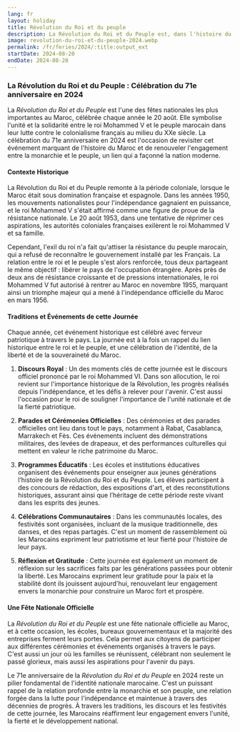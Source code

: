 ```yaml
---
lang: fr
layout: holiday
title: Révolution du Roi et du peuple
description: La Révolution du Roi et du Peuple est, dans l'histoire du Maroc, la suite d'événements qui virent notamment les autorités coloniales françaises tenter de placer Mohammed ben Arafa sur le Trône alaouite.
image: revolution-du-roi-et-du-peuple-2024.webp
permalink: /fr/feries/2024/:title:output_ext
startDate: 2024-08-20
endDate: 2024-08-20
---
```

### La Révolution du Roi et du Peuple : Célébration du 71e anniversaire en 2024

La *Révolution du Roi et du Peuple* est l'une des fêtes nationales les plus importantes au Maroc, célébrée chaque année le 20 août. Elle symbolise l'unité et la solidarité entre le roi Mohammed V et le peuple marocain dans leur lutte contre le colonialisme français au milieu du XXe siècle. La célébration du 71e anniversaire en 2024 est l'occasion de revisiter cet événement marquant de l'histoire du Maroc et de renouveler l'engagement entre la monarchie et le peuple, un lien qui a façonné la nation moderne.

#### Contexte Historique

La Révolution du Roi et du Peuple remonte à la période coloniale, lorsque le Maroc était sous domination française et espagnole. Dans les années 1950, les mouvements nationalistes pour l'indépendance gagnaient en puissance, et le roi Mohammed V s'était affirmé comme une figure de proue de la résistance nationale. Le 20 août 1953, dans une tentative de réprimer ces aspirations, les autorités coloniales françaises exilèrent le roi Mohammed V et sa famille.

Cependant, l'exil du roi n'a fait qu'attiser la résistance du peuple marocain, qui a refusé de reconnaître le gouvernement installé par les Français. La relation entre le roi et le peuple s'est alors renforcée, tous deux partageant le même objectif : libérer le pays de l'occupation étrangère. Après près de deux ans de résistance croissante et de pressions internationales, le roi Mohammed V fut autorisé à rentrer au Maroc en novembre 1955, marquant ainsi un triomphe majeur qui a mené à l'indépendance officielle du Maroc en mars 1956.

#### Traditions et Événements de cette Journée

Chaque année, cet événement historique est célébré avec ferveur patriotique à travers le pays. La journée est à la fois un rappel du lien historique entre le roi et le peuple, et une célébration de l'identité, de la liberté et de la souveraineté du Maroc.

1. **Discours Royal** : Un des moments clés de cette journée est le discours officiel prononcé par le roi Mohammed VI. Dans son allocution, le roi revient sur l'importance historique de la Révolution, les progrès réalisés depuis l'indépendance, et les défis à relever pour l'avenir. C'est aussi l'occasion pour le roi de souligner l'importance de l'unité nationale et de la fierté patriotique.

2. **Parades et Cérémonies Officielles** : Des cérémonies et des parades officielles ont lieu dans tout le pays, notamment à Rabat, Casablanca, Marrakech et Fès. Ces événements incluent des démonstrations militaires, des levées de drapeaux, et des performances culturelles qui mettent en valeur le riche patrimoine du Maroc.

3. **Programmes Éducatifs** : Les écoles et institutions éducatives organisent des événements pour enseigner aux jeunes générations l’histoire de la Révolution du Roi et du Peuple. Les élèves participent à des concours de rédaction, des expositions d'art, et des reconstitutions historiques, assurant ainsi que l’héritage de cette période reste vivant dans les esprits des jeunes.

4. **Célébrations Communautaires** : Dans les communautés locales, des festivités sont organisées, incluant de la musique traditionnelle, des danses, et des repas partagés. C'est un moment de rassemblement où les Marocains expriment leur patriotisme et leur fierté pour l'histoire de leur pays.

5. **Réflexion et Gratitude** : Cette journée est également un moment de réflexion sur les sacrifices faits par les générations passées pour obtenir la liberté. Les Marocains expriment leur gratitude pour la paix et la stabilité dont ils jouissent aujourd'hui, renouvelant leur engagement envers la monarchie pour construire un Maroc fort et prospère.

#### Une Fête Nationale Officielle

La *Révolution du Roi et du Peuple* est une fête nationale officielle au Maroc, et à cette occasion, les écoles, bureaux gouvernementaux et la majorité des entreprises ferment leurs portes. Cela permet aux citoyens de participer aux différentes cérémonies et événements organisés à travers le pays. C'est aussi un jour où les familles se réunissent, célébrant non seulement le passé glorieux, mais aussi les aspirations pour l'avenir du pays.

Le 71e anniversaire de la *Révolution du Roi et du Peuple* en 2024 reste un pilier fondamental de l'identité nationale marocaine. C'est un puissant rappel de la relation profonde entre la monarchie et son peuple, une relation forgée dans la lutte pour l'indépendance et maintenue à travers des décennies de progrès. À travers les traditions, les discours et les festivités de cette journée, les Marocains réaffirment leur engagement envers l'unité, la fierté et le développement national.